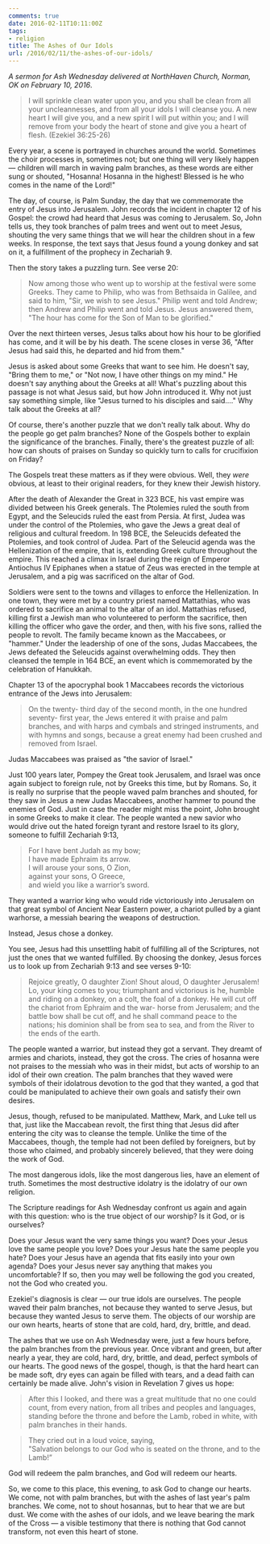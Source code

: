 ```yaml
---
comments: true
date: 2016-02-11T10:11:00Z
tags:
- religion
title: The Ashes of Our Idols
url: /2016/02/11/the-ashes-of-our-idols/
---
```


*A sermon for Ash Wednesday delivered at NorthHaven Church, Norman, OK on February 10, 2016*.

>I will sprinkle clean water upon you, and you shall be clean from all your uncleannesses, and from all your idols I will cleanse you. A new heart I will give you, and a new spirit I will put within you; and I will remove from your body the heart of stone and give you a heart of flesh. (Ezekiel 36:25-26)

Every year, a scene is portrayed in churches around the world. Sometimes the choir processes in, sometimes not; but one thing will very likely happen — children will march in waving palm branches, as these words are either sung or shouted, "Hosanna! Hosanna in the highest! Blessed is he who comes in the name of the Lord!"

The day, of course, is Palm Sunday, the day that we commemorate the entry of Jesus into Jerusalem. John records the incident in chapter 12 of his Gospel: the crowd had heard that Jesus was coming to Jerusalem. So, John tells us, they took branches of palm trees and went out to meet Jesus, shouting the very same things that we will hear the children shout in a few weeks. In response, the text says that Jesus found a young donkey and sat on it, a fulfillment of the prophecy in Zechariah 9.

Then the story takes a puzzling turn. See verse 20:

>Now among those who went up to worship at the festival were some Greeks. They came to Philip, who was from Bethsaida in Galilee, and said to him, "Sir, we wish to see Jesus." Philip went and told Andrew; then Andrew and Philip went and told Jesus. Jesus answered them, "The hour has come for the Son of Man to be glorified."

Over the next thirteen verses, Jesus talks about how his hour to be glorified has come, and it will be by his death. The scene closes in verse 36, "After Jesus had said this, he departed and hid from them."

Jesus is asked about some Greeks that want to see him. He doesn't say, "Bring them to me," or "Not now, I have other things on my mind." He doesn't say anything about the Greeks at all! What's puzzling about this passage is not what Jesus said, but how John introduced it. Why not just say something simple, like "Jesus turned to his disciples and said...." Why talk about the Greeks at all?

<!-- It's puzzling — almost as puzzling as my talking about Palm Sunday here on Ash Wednesday, in a sermon that's supposed to be on a passage from Ezekiel about idolatry. -->

Of course, there's another puzzle that we don't really talk about. Why do the people go get palm branches? None of the Gospels bother to explain the significance of the branches. Finally, there's the greatest puzzle of all: how can shouts of praises on Sunday so quickly turn to calls for crucifixion on Friday?

The Gospels treat these matters as if they were obvious. Well, they *were* obvious, at least to their original readers, for they knew their Jewish history.

After the death of Alexander the Great in 323 BCE, his vast empire was divided between his Greek generals. The Ptolemies ruled the south from Egypt, and the Seleucids ruled the east from Persia. At first, Judea was under the control of the Ptolemies, who gave the Jews a great deal of religious and cultural freedom. In 198 BCE, the Seleucids defeated the Ptolemies, and took control of Judea.  Part of the Seleucid agenda was the Hellenization of the empire, that is, extending Greek culture throughout the empire. This reached a climax in Israel during the reign of Emperor Antiochus IV Epiphanes when a statue of Zeus was erected in the temple at Jerusalem, and a pig was sacrificed on the altar of God.

Soldiers were sent to the towns and villages to enforce the Hellenization. In one town, they were met by a country priest named Mattathias, who was ordered to sacrifice an animal to the altar of an idol. Mattathias refused, killing first a Jewish man who volunteered to perform the sacrifice, then killing the officer who gave the order, and then, with his five sons, rallied the people to revolt. The family became known as the Maccabees, or "hammer." Under the leadership of one of the sons, Judas Maccabees, the Jews defeated the Seleucids against overwhelming odds. They then cleansed the temple in 164 BCE, an event which is commemorated by the celebration of Hanukkah.

Chapter 13 of the apocryphal book 1 Maccabees records the victorious entrance of the Jews into Jerusalem:

>On the twenty- third day of the second month, in the one hundred seventy- first year, the Jews entered it with praise and palm branches, and with harps and cymbals and stringed instruments, and with hymns and songs, because a great enemy had been crushed and removed from Israel.

Judas Maccabees was praised as "the savior of Israel."

Just 100 years later, Pompey the Great took Jerusalem, and Israel was once again subject to foreign rule, not by Greeks this time, but by Romans. So, it is really no surprise that the people waved palm branches and shouted, for they saw in Jesus a new Judas Maccabees, another hammer to pound the enemies of God. Just in case the reader might miss the point, John brought in some Greeks to make it clear. The people wanted a new savior who would drive out the hated foreign tyrant and restore Israel to its glory, someone to fulfill Zechariah 9:13, 

>For I have bent Judah as my bow;  
>I have made Ephraim its arrow.  
>I will arouse your sons, O Zion,  
>against your sons, O Greece,  
>and wield you like a warrior’s sword.

They wanted a warrior king who would ride victoriously into Jerusalem on that great symbol of Ancient Near Eastern power, a chariot pulled by a giant warhorse, a messiah bearing the weapons of destruction.

Instead, Jesus chose a donkey. 

You see, Jesus had this unsettling habit of fulfilling all of the Scriptures, not just the ones that we wanted fulfilled. By choosing the donkey, Jesus forces us to look up from Zechariah 9:13 and see verses 9-10:

>Rejoice greatly, O daughter Zion!
>Shout aloud, O daughter Jerusalem!
>Lo, your king comes to you;
>triumphant and victorious is he,
>humble and riding on a donkey,
>on a colt, the foal of a donkey.
>He will cut off the chariot from Ephraim
>and the war- horse from Jerusalem;
>and the battle bow shall be cut off,
>and he shall command peace to the nations;
>his dominion shall be from sea to sea,
>and from the River to the ends of the earth.

The people wanted a warrior, but instead they got a servant. They dreamt of armies and chariots, instead, they got the cross. The cries of hosanna were not praises to the messiah who was in their midst, but acts of worship to an idol of their own creation. The palm branches that they waved were symbols of their idolatrous devotion to the god that they wanted, a god that could be manipulated to achieve their own goals and satisfy their own desires.

Jesus, though, refused to be manipulated. Matthew, Mark, and Luke tell us that, just like the Maccabean revolt, the first thing that Jesus did after entering the city was to cleanse the temple. Unlike the time of the Maccabees, though, the temple had not been defiled by foreigners, but by those who claimed, and probably sincerely believed, that they were doing the work of God. 

The most dangerous idols, like the most dangerous lies, have an element of truth. Sometimes the most destructive idolatry is the idolatry of our own religion.

The Scripture readings for Ash Wednesday confront us again and again  with this question: who is the true object of our worship? Is it God, or is ourselves? 

Does your Jesus want the very same things you want? Does your Jesus love the same people you love? Does your Jesus hate the same people you hate? Does your Jesus have an agenda that fits easily into your own agenda? Does your Jesus never say anything that makes you uncomfortable? If so, then you may well be following the god you created, not the God who created you. 

Ezekiel's diagnosis is clear — our true idols are ourselves. The people waved their palm branches, not because they wanted to serve Jesus, but because they wanted Jesus to serve them. The objects of our worship are our own hearts, hearts of stone that are cold, hard, dry, brittle, and dead. 

The ashes that we use on Ash Wednesday were, just a few hours before, the palm branches from the previous year. Once vibrant and green, but after nearly a year, they are cold, hard, dry, brittle, and dead, perfect symbols of our hearts. The good news of the gospel, though, is that the hard heart can be made soft, dry eyes can again be filled with tears, and a dead faith can certainly be made alive. John's vision in Revelation 7 gives us hope: 

> After this I looked, and there was a great multitude that no one could count, from every nation, from all tribes and peoples and languages, standing before the throne and before the Lamb, robed in white, with palm branches in their hands.

>They cried out in a loud voice, saying,  
>"Salvation belongs to our God who is seated on the throne, and to the Lamb!”

God will redeem the palm branches, and God will redeem our hearts.

So, we come to this place, this evening, to ask God to change our hearts. We come, not with palm branches, but with the ashes of last year's palm branches. We come, not to shout hosannas, but to hear that we are but dust. We come with the ashes of our idols, and we leave bearing the mark of the Cross — a visible testimony that there is nothing that God cannot transform, not even this heart of stone.
